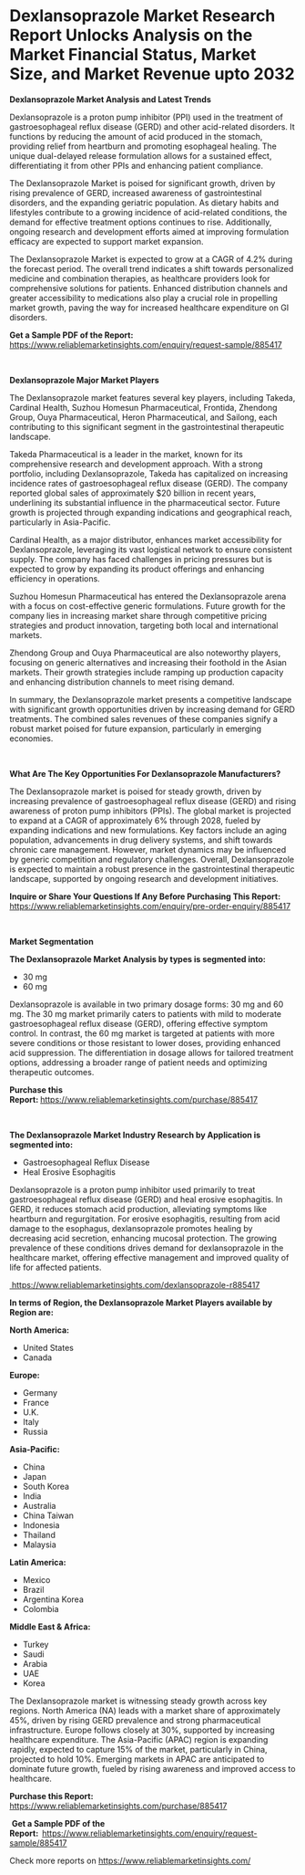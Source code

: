 <p><h1>Dexlansoprazole Market Research Report Unlocks Analysis on the Market Financial Status, Market Size, and Market Revenue upto 2032</h1></p><p><strong>Dexlansoprazole Market Analysis and Latest Trends</strong></p>
<p><p>Dexlansoprazole is a proton pump inhibitor (PPI) used in the treatment of gastroesophageal reflux disease (GERD) and other acid-related disorders. It functions by reducing the amount of acid produced in the stomach, providing relief from heartburn and promoting esophageal healing. The unique dual-delayed release formulation allows for a sustained effect, differentiating it from other PPIs and enhancing patient compliance.</p><p>The Dexlansoprazole Market is poised for significant growth, driven by rising prevalence of GERD, increased awareness of gastrointestinal disorders, and the expanding geriatric population. As dietary habits and lifestyles contribute to a growing incidence of acid-related conditions, the demand for effective treatment options continues to rise. Additionally, ongoing research and development efforts aimed at improving formulation efficacy are expected to support market expansion.</p><p>The Dexlansoprazole Market is expected to grow at a CAGR of 4.2% during the forecast period. The overall trend indicates a shift towards personalized medicine and combination therapies, as healthcare providers look for comprehensive solutions for patients. Enhanced distribution channels and greater accessibility to medications also play a crucial role in propelling market growth, paving the way for increased healthcare expenditure on GI disorders.</p></p>
<p><strong>Get a Sample PDF of the Report:&nbsp;</strong> <a href="https://www.reliablemarketinsights.com/enquiry/request-sample/885417?utm_campaign=2933&utm_medium=2&utm_source=Github&utm_content=ia&utm_term=08032025&utm_id=dexlansoprazole">https://www.reliablemarketinsights.com/enquiry/request-sample/885417</a></p>
<p>&nbsp;</p>
<p><strong>Dexlansoprazole Major Market Players</strong></p>
<p><p>The Dexlansoprazole market features several key players, including Takeda, Cardinal Health, Suzhou Homesun Pharmaceutical, Frontida, Zhendong Group, Ouya Pharmaceutical, Heron Pharmaceutical, and Sailong, each contributing to this significant segment in the gastrointestinal therapeutic landscape.</p><p>Takeda Pharmaceutical is a leader in the market, known for its comprehensive research and development approach. With a strong portfolio, including Dexlansoprazole, Takeda has capitalized on increasing incidence rates of gastroesophageal reflux disease (GERD). The company reported global sales of approximately $20 billion in recent years, underlining its substantial influence in the pharmaceutical sector. Future growth is projected through expanding indications and geographical reach, particularly in Asia-Pacific.</p><p>Cardinal Health, as a major distributor, enhances market accessibility for Dexlansoprazole, leveraging its vast logistical network to ensure consistent supply. The company has faced challenges in pricing pressures but is expected to grow by expanding its product offerings and enhancing efficiency in operations.</p><p>Suzhou Homesun Pharmaceutical has entered the Dexlansoprazole arena with a focus on cost-effective generic formulations. Future growth for the company lies in increasing market share through competitive pricing strategies and product innovation, targeting both local and international markets.</p><p>Zhendong Group and Ouya Pharmaceutical are also noteworthy players, focusing on generic alternatives and increasing their foothold in the Asian markets. Their growth strategies include ramping up production capacity and enhancing distribution channels to meet rising demand.</p><p>In summary, the Dexlansoprazole market presents a competitive landscape with significant growth opportunities driven by increasing demand for GERD treatments. The combined sales revenues of these companies signify a robust market poised for future expansion, particularly in emerging economies.</p></p>
<p>&nbsp;</p>
<p><strong>What Are The Key Opportunities For Dexlansoprazole Manufacturers?</strong></p>
<p><p>The Dexlansoprazole market is poised for steady growth, driven by increasing prevalence of gastroesophageal reflux disease (GERD) and rising awareness of proton pump inhibitors (PPIs). The global market is projected to expand at a CAGR of approximately 6% through 2028, fueled by expanding indications and new formulations. Key factors include an aging population, advancements in drug delivery systems, and shift towards chronic care management. However, market dynamics may be influenced by generic competition and regulatory challenges. Overall, Dexlansoprazole is expected to maintain a robust presence in the gastrointestinal therapeutic landscape, supported by ongoing research and development initiatives.</p></p>
<p><strong>Inquire or Share Your Questions If Any Before Purchasing This Report:</strong> <a href="https://www.reliablemarketinsights.com/enquiry/pre-order-enquiry/885417?utm_campaign=2933&utm_medium=2&utm_source=Github&utm_content=ia&utm_term=08032025&utm_id=dexlansoprazole">https://www.reliablemarketinsights.com/enquiry/pre-order-enquiry/885417</a></p>
<p>&nbsp;</p>
<p><strong>Market Segmentation</strong></p>
<p><strong>The Dexlansoprazole Market Analysis by types is segmented into:</strong></p>
<p><ul><li>30 mg</li><li>60 mg</li></ul></p>
<p><p>Dexlansoprazole is available in two primary dosage forms: 30 mg and 60 mg. The 30 mg market primarily caters to patients with mild to moderate gastroesophageal reflux disease (GERD), offering effective symptom control. In contrast, the 60 mg market is targeted at patients with more severe conditions or those resistant to lower doses, providing enhanced acid suppression. The differentiation in dosage allows for tailored treatment options, addressing a broader range of patient needs and optimizing therapeutic outcomes.</p></p>
<p><strong>Purchase this Report:&nbsp;</strong><a href="https://www.reliablemarketinsights.com/purchase/885417?utm_campaign=2933&utm_medium=2&utm_source=Github&utm_content=ia&utm_term=08032025&utm_id=dexlansoprazole">https://www.reliablemarketinsights.com/purchase/885417</a></p>
<p>&nbsp;</p>
<p><strong>The Dexlansoprazole Market Industry Research by Application is segmented into:</strong></p>
<p><ul><li>Gastroesophageal Reflux Disease</li><li>Heal Erosive Esophagitis</li></ul></p>
<p><p>Dexlansoprazole is a proton pump inhibitor used primarily to treat gastroesophageal reflux disease (GERD) and heal erosive esophagitis. In GERD, it reduces stomach acid production, alleviating symptoms like heartburn and regurgitation. For erosive esophagitis, resulting from acid damage to the esophagus, dexlansoprazole promotes healing by decreasing acid secretion, enhancing mucosal protection. The growing prevalence of these conditions drives demand for dexlansoprazole in the healthcare market, offering effective management and improved quality of life for affected patients.</p></p>
<p><a href="https://www.reliablemarketinsights.com/dexlansoprazole-r885417?utm_campaign=2933&utm_medium=2&utm_source=Github&utm_content=ia&utm_term=08032025&utm_id=dexlansoprazole">&nbsp;https://www.reliablemarketinsights.com/dexlansoprazole-r885417</a></p>
<p><strong>In terms of Region, the Dexlansoprazole Market Players available by Region are:</strong></p>
<p>
    <p> <strong> North America: </strong>
        <ul>
            <li>United States</li>
            <li>Canada</li>
        </ul>
        </p> 
    <p> <strong> Europe: </strong>
        <ul>
            <li>Germany</li>
            <li>France</li>
            <li>U.K.</li>
            <li>Italy</li>
            <li>Russia</li>
        </ul>
        </p> 
    <p> <strong> Asia-Pacific: </strong>
        <ul>
            <li>China</li>
            <li>Japan</li>
            <li>South Korea</li>
            <li>India</li>
            <li>Australia</li>
            <li>China Taiwan</li>
            <li>Indonesia</li>
            <li>Thailand</li>
            <li>Malaysia</li>
        </ul>
        </p> 
    <p> <strong> Latin America: </strong>
        <ul>
            <li>Mexico</li>
            <li>Brazil</li>
            <li>Argentina Korea</li>
            <li>Colombia</li>
        </ul>
        </p> 
    <p> <strong> Middle East & Africa: </strong>
        <ul>
            <li>Turkey</li>
            <li>Saudi</li>
            <li>Arabia</li>
            <li>UAE</li>
            <li>Korea</li>
        </ul>
    </p>
    </p>
<p><p>The Dexlansoprazole market is witnessing steady growth across key regions. North America (NA) leads with a market share of approximately 45%, driven by rising GERD prevalence and strong pharmaceutical infrastructure. Europe follows closely at 30%, supported by increasing healthcare expenditure. The Asia-Pacific (APAC) region is expanding rapidly, expected to capture 15% of the market, particularly in China, projected to hold 10%. Emerging markets in APAC are anticipated to dominate future growth, fueled by rising awareness and improved access to healthcare.</p></p>
<p><strong>Purchase this Report: </strong><a href="https://www.reliablemarketinsights.com/purchase/885417?utm_campaign=2933&utm_medium=2&utm_source=Github&utm_content=ia&utm_term=08032025&utm_id=dexlansoprazole">https://www.reliablemarketinsights.com/purchase/885417</a></p>
<p>&nbsp;<strong>Get a Sample PDF of the Report:&nbsp;&nbsp;</strong><a href="https://www.reliablemarketinsights.com/enquiry/request-sample/885417?utm_campaign=2933&utm_medium=2&utm_source=Github&utm_content=ia&utm_term=08032025&utm_id=dexlansoprazole">https://www.reliablemarketinsights.com/enquiry/request-sample/885417</a></p>
<p><strong></strong></p>
<p>Check more reports on <a href="https://www.reliablemarketinsights.com/?utm_campaign=2933&utm_medium=2&utm_source=Github&utm_content=ia&utm_term=08032025&utm_id=dexlansoprazole">https://www.reliablemarketinsights.com/</a></p>